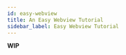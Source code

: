 ```yaml
---
id: easy-webview
title: An Easy Webview Tutorial
sidebar_label: Easy Webview Tutorial
---
```


**WIP**
